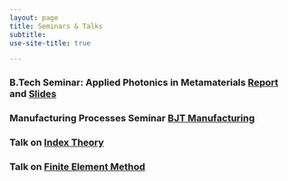 ```yaml
---
layout: page
title: Seminars & Talks
subtitle: 
use-site-title: true

---
```


### B.Tech Seminar: Applied Photonics in Metamaterials [Report](/research/applied_photonics_in_metamaterials.pdf) and [Slides](/applied_photonics_in_metamaterials_slides.pdf)

### Manufacturing Processes Seminar [BJT Manufacturing](/bjt_manufacturing.pdf)

### Talk on [Index Theory](https://docs.google.com/presentation/d/e/2PACX-1vS9bgRcnedoBFPlIKGGn7Vn-VtkNfd1HfeDI4B3rZNtzoVMwqg_RK--rt9ikXZjoFbAGC4cewGlUFRY/pub?start=false&loop=false&delayms=60000) 
### Talk on [Finite Element Method](https://docs.google.com/presentation/d/1T3dr4a9Gov1vqSaI1jWNJJToVnrJDS4lBagVCL0WrUM/edit?usp=sharing) 
